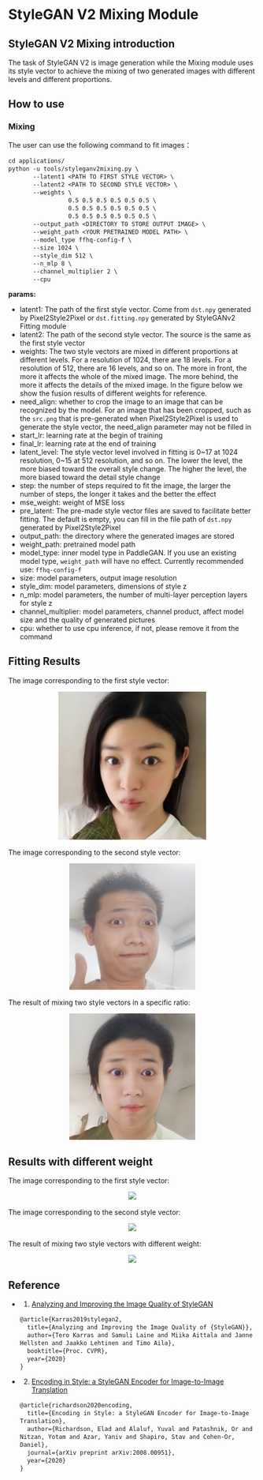 # StyleGAN V2 Mixing Module

## StyleGAN V2 Mixing introduction

The task of StyleGAN V2 is image generation while the Mixing module uses its style vector to achieve the mixing of two generated images with different levels and different proportions.

## How to use

### Mixing


The user can use the following command to fit images：

```
cd applications/
python -u tools/styleganv2mixing.py \
       --latent1 <PATH TO FIRST STYLE VECTOR> \
       --latent2 <PATH TO SECOND STYLE VECTOR> \
       --weights \
                 0.5 0.5 0.5 0.5 0.5 0.5 \
                 0.5 0.5 0.5 0.5 0.5 0.5 \
                 0.5 0.5 0.5 0.5 0.5 0.5 \
       --output_path <DIRECTORY TO STORE OUTPUT IMAGE> \
       --weight_path <YOUR PRETRAINED MODEL PATH> \
       --model_type ffhq-config-f \
       --size 1024 \
       --style_dim 512 \
       --n_mlp 8 \
       --channel_multiplier 2 \
       --cpu
```

**params:**
- latent1: The path of the first style vector. Come from `dst.npy` generated by Pixel2Style2Pixel or `dst.fitting.npy` generated by StyleGANv2 Fitting module
- latent2: The path of the second style vector. The source is the same as the first style vector
- weights: The two style vectors are mixed in different proportions at different levels. For a resolution of 1024, there are 18 levels. For a resolution of 512, there are 16 levels, and so on.
  The more in front, the more it affects the whole of the mixed image. The more behind, the more it affects the details of the mixed image. In the figure below we show the fusion results of different weights for reference.
- need_align: whether to crop the image to an image that can be recognized by the model. For an image that has been cropped, such as the `src.png` that is pre-generated when Pixel2Style2Pixel is used to generate the style vector, the need_align parameter may not be filled in
- start_lr: learning rate at the begin of training
- final_lr: learning rate at the end of training
- latent_level: The style vector level involved in fitting is 0~17 at 1024 resolution, 0~15 at 512 resolution, and so on. The lower the level, the more biased toward the overall style change. The higher the level, the more biased toward the detail style change
- step: the number of steps required to fit the image, the larger the number of steps, the longer it takes and the better the effect
- mse_weight: weight of MSE loss
- pre_latent: The pre-made style vector files are saved to facilitate better fitting. The default is empty, you can fill in the file path of `dst.npy` generated by Pixel2Style2Pixel
- output_path: the directory where the generated images are stored
- weight_path: pretrained model path
- model_type: inner model type in PaddleGAN. If you use an existing model type, `weight_path` will have no effect.
  Currently recommended use: `ffhq-config-f`
- size: model parameters, output image resolution
- style_dim: model parameters, dimensions of style z
- n_mlp: model parameters, the number of multi-layer perception layers for style z
- channel_multiplier: model parameters, channel product, affect model size and the quality of generated pictures
- cpu: whether to use cpu inference, if not, please remove it from the command

## Fitting Results

The image corresponding to the first style vector:

<div align="center">
    <img src="../../imgs/stylegan2fitting-sample.png" width="300"/>
</div>

The image corresponding to the second style vector:

<div align="center">
    <img src="../../imgs/stylegan2fitting-sample2.png" width="256"/>
</div>

The result of mixing two style vectors in a specific ratio:

<div align="center">
    <img src="../../imgs/stylegan2mixing-sample.png" width="256"/>
</div>

## Results with different weight
The image corresponding to the first style vector:

<div align="center">
    <img src="https://user-images.githubusercontent.com/50691816/130604304-292e2de4-5dc3-4613-a355-ff6163f9390f.png" width="300"/>
</div>

The image corresponding to the second style vector:

<div align="center">
    <img src="https://user-images.githubusercontent.com/50691816/130604334-3550d429-742a-4b12-a445-e54c867dbd24.png" width="256"/>
</div>

The result of mixing two style vectors with different weight:
<div align="center">
    <img src="https://user-images.githubusercontent.com/50691816/130603897-05f76968-bfdd-4bca-a00c-417a6e1d70af.png" height="256"/>
</div>


## Reference

- 1. [Analyzing and Improving the Image Quality of StyleGAN](https://arxiv.org/abs/1912.04958)

  ```
  @article{Karras2019stylegan2,
    title={Analyzing and Improving the Image Quality of {StyleGAN}},
    author={Tero Karras and Samuli Laine and Miika Aittala and Janne Hellsten and Jaakko Lehtinen and Timo Aila},
    booktitle={Proc. CVPR},
    year={2020}
  }
  ```
- 2. [Encoding in Style: a StyleGAN Encoder for Image-to-Image Translation](hhttps://arxiv.org/abs/2008.00951)

  ```
  @article{richardson2020encoding,
    title={Encoding in Style: a StyleGAN Encoder for Image-to-Image Translation},
    author={Richardson, Elad and Alaluf, Yuval and Patashnik, Or and Nitzan, Yotam and Azar, Yaniv and Shapiro, Stav and Cohen-Or, Daniel},
    journal={arXiv preprint arXiv:2008.00951},
    year={2020}
  }
  ```
